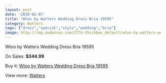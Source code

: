 ```yaml
---
layout: post
date: '2018-02-07'
title: "Wtoo by Watters Wedding Dress Bria 19595"
category: Watters
tags: ["dress","special","style","wedding","bria"]
image: http://img.eudances.com/2774-thickbox_default/wtoo-by-watters-wedding-dress-bria-19595.jpg
---
```

Wtoo by Watters Wedding Dress Bria 19595

On Sales: **$344.99**
<a href="https://www.eudances.com/en/watters/943-wtoo-by-watters-wedding-dress-bria-19595.html"><amp-img layout="responsive" width="600" height="600" src="//img.eudances.com/2774-thickbox_default/wtoo-by-watters-wedding-dress-bria-19595.jpg" alt="Wtoo by Watters Wedding Dress Bria 19595 0" /></a>
<a href="https://www.eudances.com/en/watters/943-wtoo-by-watters-wedding-dress-bria-19595.html"><amp-img layout="responsive" width="600" height="600" src="//img.eudances.com/2776-thickbox_default/wtoo-by-watters-wedding-dress-bria-19595.jpg" alt="Wtoo by Watters Wedding Dress Bria 19595 1" /></a>
<a href="https://www.eudances.com/en/watters/943-wtoo-by-watters-wedding-dress-bria-19595.html"><amp-img layout="responsive" width="600" height="600" src="//img.eudances.com/2775-thickbox_default/wtoo-by-watters-wedding-dress-bria-19595.jpg" alt="Wtoo by Watters Wedding Dress Bria 19595 2" /></a>

Buy it: [Wtoo by Watters Wedding Dress Bria 19595](https://www.eudances.com/en/watters/943-wtoo-by-watters-wedding-dress-bria-19595.html "Wtoo by Watters Wedding Dress Bria 19595")

View more: [Watters](https://www.eudances.com/en/12-watters "Watters")